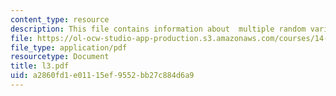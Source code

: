 ```yaml
---
content_type: resource
description: This file contains information about  multiple random variables.
file: https://ol-ocw-studio-app-production.s3.amazonaws.com/courses/14-30-introduction-to-statistical-method-in-economics-spring-2006/a2860fd1e01115ef9552bb27c884d6a9_l3.pdf
file_type: application/pdf
resourcetype: Document
title: l3.pdf
uid: a2860fd1-e011-15ef-9552-bb27c884d6a9
---
```

